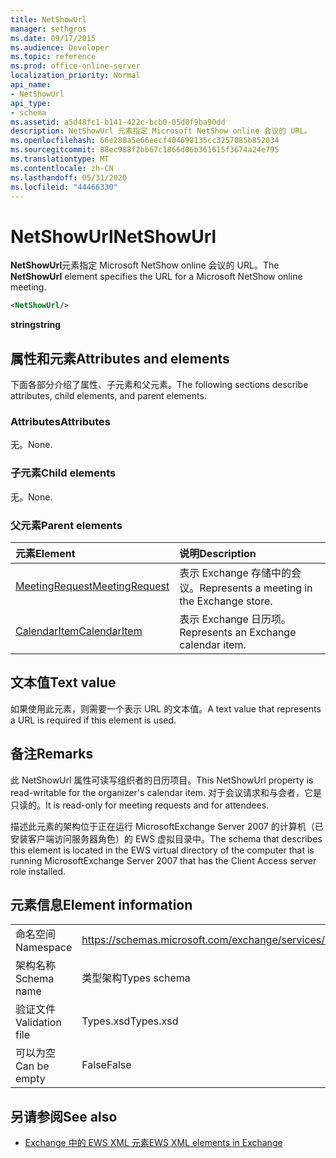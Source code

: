 ```yaml
---
title: NetShowUrl
manager: sethgros
ms.date: 09/17/2015
ms.audience: Developer
ms.topic: reference
ms.prod: office-online-server
localization_priority: Normal
api_name:
- NetShowUrl
api_type:
- schema
ms.assetid: a5d48fc1-b141-422c-bcb0-05d0f9ba90dd
description: NetShowUrl 元素指定 Microsoft NetShow online 会议的 URL。
ms.openlocfilehash: 66e288a5e66eecf404698135cc3257085b852034
ms.sourcegitcommit: 88ec988f2bb67c1866d06b361615f3674a24e795
ms.translationtype: MT
ms.contentlocale: zh-CN
ms.lasthandoff: 05/31/2020
ms.locfileid: "44466330"
---
```

# <a name="netshowurl"></a><span data-ttu-id="0b7e4-103">NetShowUrl</span><span class="sxs-lookup"><span data-stu-id="0b7e4-103">NetShowUrl</span></span>

<span data-ttu-id="0b7e4-104">**NetShowUrl**元素指定 Microsoft NetShow online 会议的 URL。</span><span class="sxs-lookup"><span data-stu-id="0b7e4-104">The **NetShowUrl** element specifies the URL for a Microsoft NetShow online meeting.</span></span> 
  
```xml
<NetShowUrl/>
```

 <span data-ttu-id="0b7e4-105">**string**</span><span class="sxs-lookup"><span data-stu-id="0b7e4-105">**string**</span></span>
## <a name="attributes-and-elements"></a><span data-ttu-id="0b7e4-106">属性和元素</span><span class="sxs-lookup"><span data-stu-id="0b7e4-106">Attributes and elements</span></span>

<span data-ttu-id="0b7e4-107">下面各部分介绍了属性、子元素和父元素。</span><span class="sxs-lookup"><span data-stu-id="0b7e4-107">The following sections describe attributes, child elements, and parent elements.</span></span>
  
### <a name="attributes"></a><span data-ttu-id="0b7e4-108">Attributes</span><span class="sxs-lookup"><span data-stu-id="0b7e4-108">Attributes</span></span>

<span data-ttu-id="0b7e4-109">无。</span><span class="sxs-lookup"><span data-stu-id="0b7e4-109">None.</span></span>
  
### <a name="child-elements"></a><span data-ttu-id="0b7e4-110">子元素</span><span class="sxs-lookup"><span data-stu-id="0b7e4-110">Child elements</span></span>

<span data-ttu-id="0b7e4-111">无。</span><span class="sxs-lookup"><span data-stu-id="0b7e4-111">None.</span></span>
  
### <a name="parent-elements"></a><span data-ttu-id="0b7e4-112">父元素</span><span class="sxs-lookup"><span data-stu-id="0b7e4-112">Parent elements</span></span>

|<span data-ttu-id="0b7e4-113">**元素**</span><span class="sxs-lookup"><span data-stu-id="0b7e4-113">**Element**</span></span>|<span data-ttu-id="0b7e4-114">**说明**</span><span class="sxs-lookup"><span data-stu-id="0b7e4-114">**Description**</span></span>|
|:-----|:-----|
|[<span data-ttu-id="0b7e4-115">MeetingRequest</span><span class="sxs-lookup"><span data-stu-id="0b7e4-115">MeetingRequest</span></span>](meetingrequest.md) <br/> |<span data-ttu-id="0b7e4-116">表示 Exchange 存储中的会议。</span><span class="sxs-lookup"><span data-stu-id="0b7e4-116">Represents a meeting in the Exchange store.</span></span>  <br/> |
|[<span data-ttu-id="0b7e4-117">CalendarItem</span><span class="sxs-lookup"><span data-stu-id="0b7e4-117">CalendarItem</span></span>](calendaritem.md) <br/> |<span data-ttu-id="0b7e4-118">表示 Exchange 日历项。</span><span class="sxs-lookup"><span data-stu-id="0b7e4-118">Represents an Exchange calendar item.</span></span>  <br/> |
   
## <a name="text-value"></a><span data-ttu-id="0b7e4-119">文本值</span><span class="sxs-lookup"><span data-stu-id="0b7e4-119">Text value</span></span>

<span data-ttu-id="0b7e4-120">如果使用此元素，则需要一个表示 URL 的文本值。</span><span class="sxs-lookup"><span data-stu-id="0b7e4-120">A text value that represents a URL is required if this element is used.</span></span>
  
## <a name="remarks"></a><span data-ttu-id="0b7e4-121">备注</span><span class="sxs-lookup"><span data-stu-id="0b7e4-121">Remarks</span></span>

<span data-ttu-id="0b7e4-122">此 NetShowUrl 属性可读写组织者的日历项目。</span><span class="sxs-lookup"><span data-stu-id="0b7e4-122">This NetShowUrl property is read-writable for the organizer's calendar item.</span></span> <span data-ttu-id="0b7e4-123">对于会议请求和与会者，它是只读的。</span><span class="sxs-lookup"><span data-stu-id="0b7e4-123">It is read-only for meeting requests and for attendees.</span></span>
  
<span data-ttu-id="0b7e4-124">描述此元素的架构位于正在运行 MicrosoftExchange Server 2007 的计算机（已安装客户端访问服务器角色）的 EWS 虚拟目录中。</span><span class="sxs-lookup"><span data-stu-id="0b7e4-124">The schema that describes this element is located in the EWS virtual directory of the computer that is running MicrosoftExchange Server 2007 that has the Client Access server role installed.</span></span>
  
## <a name="element-information"></a><span data-ttu-id="0b7e4-125">元素信息</span><span class="sxs-lookup"><span data-stu-id="0b7e4-125">Element information</span></span>

|||
|:-----|:-----|
|<span data-ttu-id="0b7e4-126">命名空间</span><span class="sxs-lookup"><span data-stu-id="0b7e4-126">Namespace</span></span>  <br/> |https://schemas.microsoft.com/exchange/services/2006/types  <br/> |
|<span data-ttu-id="0b7e4-127">架构名称</span><span class="sxs-lookup"><span data-stu-id="0b7e4-127">Schema name</span></span>  <br/> |<span data-ttu-id="0b7e4-128">类型架构</span><span class="sxs-lookup"><span data-stu-id="0b7e4-128">Types schema</span></span>  <br/> |
|<span data-ttu-id="0b7e4-129">验证文件</span><span class="sxs-lookup"><span data-stu-id="0b7e4-129">Validation file</span></span>  <br/> |<span data-ttu-id="0b7e4-130">Types.xsd</span><span class="sxs-lookup"><span data-stu-id="0b7e4-130">Types.xsd</span></span>  <br/> |
|<span data-ttu-id="0b7e4-131">可以为空</span><span class="sxs-lookup"><span data-stu-id="0b7e4-131">Can be empty</span></span>  <br/> |<span data-ttu-id="0b7e4-132">False</span><span class="sxs-lookup"><span data-stu-id="0b7e4-132">False</span></span>  <br/> |
   
## <a name="see-also"></a><span data-ttu-id="0b7e4-133">另请参阅</span><span class="sxs-lookup"><span data-stu-id="0b7e4-133">See also</span></span>



- [<span data-ttu-id="0b7e4-134">Exchange 中的 EWS XML 元素</span><span class="sxs-lookup"><span data-stu-id="0b7e4-134">EWS XML elements in Exchange</span></span>](ews-xml-elements-in-exchange.md)


